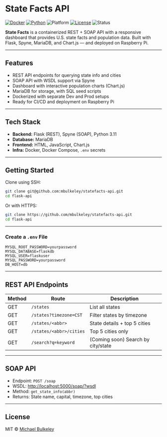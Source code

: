 # State Facts API

[![Docker](https://img.shields.io/badge/dockerized-yes-blue)](https://www.docker.com/)
[![Python](https://img.shields.io/badge/python-3.9-blue.svg)](https://www.python.org/)
![Platform](https://img.shields.io/badge/platform-Raspberry%20Pi-red)
[![License](https://img.shields.io/badge/license-MIT-green.svg)](LICENSE)
![Status](https://img.shields.io/badge/status-active-brightgreen)

**State Facts** is a containerized REST + SOAP API with a responsive dashboard that provides U.S. state facts and population data. Built with Flask, Spyne, MariaDB, and Chart.js — and deployed on Raspberry Pi.

---

## Features

- REST API endpoints for querying state info and cities
- SOAP API with WSDL support via Spyne
- Dashboard with interactive population charts (Chart.js)
- MariaDB for storage, with SQL seed scripts
- Dockerized with separate Dev and Prod setups
- Ready for CI/CD and deployment on Raspberry Pi

---

## Tech Stack

- **Backend:** Flask (REST), Spyne (SOAP), Python 3.11
- **Database:** MariaDB
- **Frontend:** HTML, JavaScript, Chart.js
- **Infra:** Docker, Docker Compose, `.env` secrets

---

## Getting Started

Clone using SSH:

```bash
git clone git@github.com:mbulkeley/statefacts-api.git
cd flask-api
```

Or with HTTPS:

```bash
git clone https://github.com/mbulkeley/statefacts-api.git
cd flask-api
```

---

### Create a `.env` File

```env
MYSQL_ROOT_PASSWORD=yourpassword
MYSQL_DATABASE=flaskdb
MYSQL_USER=flaskuser
MYSQL_PASSWORD=yourpassword
DB_HOST=db
```

---

## REST API Endpoints

| Method | Route                     | Description                        |
|--------|---------------------------|------------------------------------|
| GET    | `/states`                 | List all states                    |
| GET    | `/states?timezone=CST`    | Filter states by timezone          |
| GET    | `/states/<abbr>`          | State details + top 5 cities       |
| GET    | `/states/<abbr>/cities`   | Top 5 cities only                  |
| GET    | `/search?q=keyword`       | (Coming soon) Search by city/state |

---

## SOAP API

- Endpoint: `POST /soap`
- WSDL: [http://localhost:5000/soap/?wsdl](http://localhost:5000/soap/?wsdl)
- Method: `get_state_info(abbr)`
- Returns: State name, capital, timezone, top cities

---

## License

MIT © [Michael Bulkeley](https://github.com/mbulkeley)
